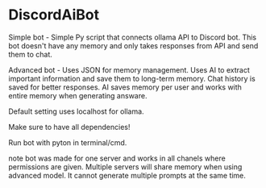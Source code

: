 # DiscordAiBot
 
Simple bot - Simple Py script that connects ollama API to Discord bot. This bot doesn't have any memory and only takes responses from API and send them to chat.

Advanced bot - Uses JSON for memory management. Uses AI to extract important information and save them to long-term memory. Chat history is saved for better responses. AI saves memory per user and works with entire memory when generating answare.

Default setting uses localhost for ollama.

Make sure to have all dependencies!

Run bot with pyton in terminal/cmd.

note bot was made for one server and works in all chanels where permissions are given. Multiple servers will share memory when using advanced model. It cannot generate multiple prompts at the same time.
